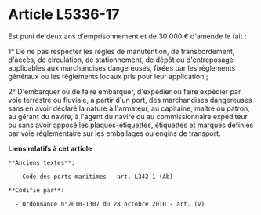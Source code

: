 # Article L5336-17

Est puni de deux ans d'emprisonnement et de 30 000 € d'amende le fait :

1° De ne pas respecter les règles de manutention, de transbordement, d'accès, de circulation, de stationnement, de dépôt ou
d'entreposage applicables aux marchandises dangereuses, fixées par les règlements généraux ou les règlements locaux pris pour
leur application ;

2° D'embarquer ou de faire embarquer, d'expédier ou faire expédier par voie terrestre ou fluviale, à partir d'un port, des
marchandises dangereuses sans en avoir déclaré la nature à l'armateur, au capitaine, maître ou patron, au gérant du navire, à
l'agent du navire ou au commissionnaire expéditeur ou sans avoir apposé les plaques-étiquettes, étiquettes et marques
définies par voie réglementaire sur les emballages ou engins de transport.

**Liens relatifs à cet article**

	**Anciens textes**:

	  - Code des ports maritimes - art. L342-1 (Ab)

	**Codifié par**:

	  - Ordonnance n°2010-1307 du 28 octobre 2010 - art. (V)
